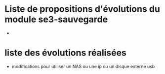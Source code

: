 # Liste de propositions d'évolutions du module se3-sauvegarde

* 


# liste des évolutions réalisées

* modifications pour utiliser un NAS ou une ip ou un disque externe usb

